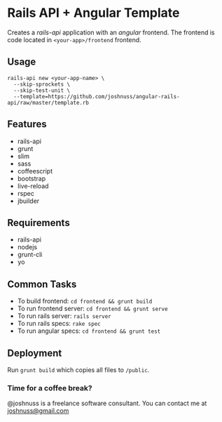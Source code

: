 # Rails API + Angular Template

Creates a *rails-api* application with an *angular* frontend. The frontend is code located in `<your-app>/frontend` frontend.

## Usage

```
rails-api new <your-app-name> \
  --skip-sprockets \
  --skip-test-unit \
  --template=https://github.com/joshnuss/angular-rails-api/raw/master/template.rb
```

## Features

- rails-api
- grunt
- slim
- sass
- coffeescript
- bootstrap
- live-reload
- rspec
- jbuilder

## Requirements

- rails-api
- nodejs
- grunt-cli
- yo

## Common Tasks

- To build frontend: `cd frontend && grunt build`
- To run frontend server: `cd frontend && grunt serve`
- To run rails server: `rails server`
- To run rails specs: `rake spec`
- To run angular specs: `cd frontend && grunt test`

## Deployment

Run `grunt build` which copies all files to `/public`.

### Time for a coffee break?

@joshnuss is a freelance software consultant. You can contact me at joshnuss@gmail.com
